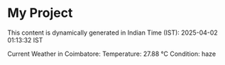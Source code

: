 # My Project

This content is dynamically generated in Indian Time (IST): 2025-04-02 01:13:32 IST


Current Weather in Coimbatore:
Temperature: 27.88 °C
Condition: haze
